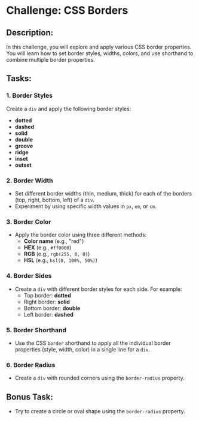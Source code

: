 # Challenge: CSS Borders

## Description:
In this challenge, you will explore and apply various CSS border properties. You will learn how to set border styles, widths, colors, and use shorthand to combine multiple border properties.

## Tasks:

### 1. Border Styles
Create a `div` and apply the following border styles:
- **dotted**
- **dashed**
- **solid**
- **double**
- **groove**
- **ridge**
- **inset**
- **outset**

### 2. Border Width
- Set different border widths (thin, medium, thick) for each of the borders (top, right, bottom, left) of a `div`.
- Experiment by using specific width values in `px`, `em`, or `cm`.

### 3. Border Color
- Apply the border color using three different methods:
  - **Color name** (e.g., "red")
  - **HEX** (e.g., `#ff0000`)
  - **RGB** (e.g., `rgb(255, 0, 0)`)
  - **HSL** (e.g., `hsl(0, 100%, 50%)`)

### 4. Border Sides
- Create a `div` with different border styles for each side. For example:
  - Top border: **dotted**
  - Right border: **solid**
  - Bottom border: **double**
  - Left border: **dashed**

### 5. Border Shorthand
- Use the CSS `border` shorthand to apply all the individual border properties (style, width, color) in a single line for a `div`.

### 6. Border Radius
- Create a `div` with rounded corners using the `border-radius` property.

## Bonus Task:
- Try to create a circle or oval shape using the `border-radius` property.
